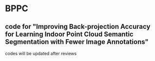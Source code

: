 # BPPC
code for "Improving Back-projection Accuracy for Learning Indoor Point Cloud Semantic Segmentation with Fewer Image Annotations"
---
codes will be updated after reviews
